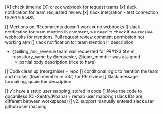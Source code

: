 [X] check timeline
[X] check webhook for request teams
[x] slack notification for team requested review
[x] slack integration - test connection to API via SDK

[] Mentions on PR comments doesn't work => no webhooks
[] slack notification for team mention in comment,  we need to check if we receive webhooks for mentions, Pull request review comment permission not working atm
[] slack notification for team mention in description


- @billing_and_revenue team was requested for PR#123 title in repository_name by @requester, @team_member was assigned
  - partial body description (nice to have)

[] Code clean up (reorganise) + repo
[] conditional logic to mention the team and or user (team member in rota) for PR review
[] Slack message formatting, quote the description

[] v1: have a static user mapping, stored in code
[] Move the code to gocardless (CI+Sentry/Kibana) + remap user mapping (slack IDs are different between workspaces)
[] v2: support manually entered slack user github user mapping